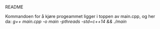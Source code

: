README

Kommandoen for å kjøre progeammet ligger i toppen av main.cpp, og her da: *g++ main.cpp -o main -pthreads -std=c++14 && ./main*
